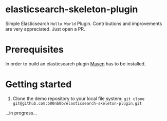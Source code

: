 elasticsearch-skeleton-plugin
====================
Simple Elasticsearch ``Hello World`` Plugin. Contributions and improvements are very appreciated. Just open a PR.

# Prerequisites

In order to build an elasticsearch plugin [Maven](http://maven.apache.org/) has to be installed.

# Getting started

1. Clone the demo repository to your local file system: ``git clone git@github.com:b00nb0b/elasticsearch-skeleton-plugin.git``


...in progress...
